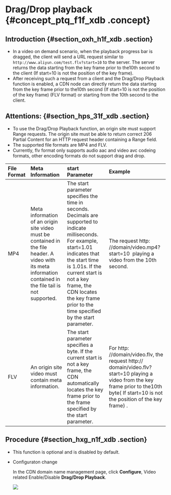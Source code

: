 # Drag/Drop playback {#concept_ptq_f1f_xdb .concept}

## Introduction {#section_oxh_h1f_xdb .section}

-   In a video on demand scenario, when the playback progress bar is dragged, the client will send a URL request similar to `http://www.aliyun.com/test.flv?start=10` to the server. The server returns the data starting from the key frame prior to the10th second to the client \(If start=10 is not the position of the key frame\).  
-   After receiving such a request from a client and the Drag/Drop Playback function is enabled, a CDN node can directly return the data starting from the key frame prior to the10th second \(If start=10 is not the position of the key frame\) \(FLV format\) or starting from the 10th second to the client.

## Attentions: {#section_hps_31f_xdb .section}

-   To use the Drag/Drop Playback function, an origin site must support Range requests. The origin site must be able to return correct 206 Partial Content for an HTTP request header containing a Range field.
-   The supported file formats are MP4 and FLV.
-   Currently, flv format only supports audio aac and video avc codeing formats, other encoding formats do not support drag and drop.

|File Format|Meta Information|start Parameter|Example|
|:----------|:---------------|:--------------|:------|
|MP4|Meta information of an origin site video must be contained in the file header. A video with its meta information contained in the file tail is not supported.|The start parameter specifies the time in seconds. Decimals are supported to indicate milliseconds. For example, start=1.01 indicates that the start time is 1.01s. If the current start is not a key frame, the CDN locates the key frame prior to the time specified by the start parameter.|The request http: //domain/video.mp4?start=10  playing a video from the 10th second.|
|FLV|An origin site video must contain meta information.|The start parameter specifies a byte. If the current start is not a key frame, the CDN automatically locates the key frame prior to the frame specified by the start parameter.|For http: //domain/video.flv, the request http:// domain/video.flv? start=10 playing a video from the key frame prior to the10th byte\( If start=10 is not the position of the key frame\) .|

## Procedure {#section_hxg_n1f_xdb .section}

-   This function is optional and is disabled by default.

-   Configuraton change

    In the CDN domain name management page, click **Configure**, Video related Enable/Disable **Drag/Drop Playback**.

    ![](http://static-aliyun-doc.oss-cn-hangzhou.aliyuncs.com/assets/img/5156/3507_en-US.png)


